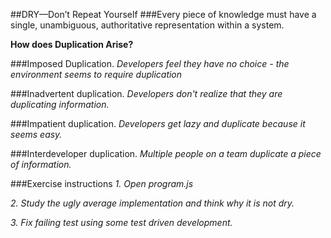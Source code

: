 ##DRY—Don’t Repeat Yourself
###Every piece of knowledge must have a single, unambiguous, authoritative representation within a system.

****How does Duplication Arise?****

###Imposed Duplication.
*Developers feel they have no choice - the environment seems to require duplication*

###Inadvertent duplication.
*Developers don't realize that they are duplicating information.*

###Impatient duplication.
*Developers get lazy and duplicate because it seems easy.*

###Interdeveloper duplication.
*Multiple people on a team duplicate a piece of information.*

###Exercise instructions
*1. Open program.js*

*2. Study the ugly average implementation and think why it is not dry.*

*3. Fix failing test using some test driven development.*

